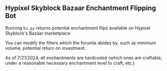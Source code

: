 **Hypixel Skyblock Bazaar Enchantment Flipping Bot**
-
Running `bz.py` returns potential enchantment flips available on Hypixel Skyblock's Bazaar marketplace.

You can modify the filters which the forumla abides by, such as minimum volume, potential return on investment. 

As of 7/21/2024, all enchantments are hardcoded (which ones are craftable, under a reasonable necessary enchantment level to craft, etc.)
